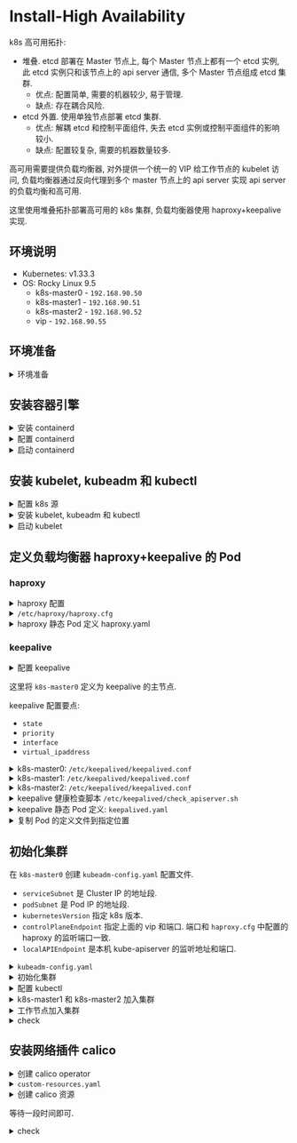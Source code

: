 # Install-High Availability

k8s 高可用拓扑:

- 堆叠. etcd 部署在 Master 节点上, 每个 Master 节点上都有一个 etcd 实例,
此 etcd 实例只和该节点上的 api server 通信, 多个 Master 节点组成 etcd 集群.
    + 优点: 配置简单, 需要的机器较少, 易于管理.
    + 缺点: 存在耦合风险.
- etcd 外置. 使用单独节点部署 etcd 集群.
    + 优点: 解耦 etcd 和控制平面组件, 失去 etcd 实例或控制平面组件的影响
    较小.
    + 缺点: 配置较复杂, 需要的机器数量较多.

高可用需要提供负载均衡器, 对外提供一个统一的 VIP 给工作节点的 kubelet
访问, 负载均衡器通过反向代理到多个 master 节点上的 api server 实现
api server 的负载均衡和高可用.

这里使用堆叠拓扑部署高可用的 k8s 集群, 负载均衡器使用 haproxy+keepalive
实现.

## 环境说明

- Kubernetes: v1.33.3
- OS: Rocky Linux 9.5
    + k8s-master0 - `192.168.90.50`
    + k8s-master1 - `192.168.90.51`
    + k8s-master2 - `192.168.90.52`
    + vip - `192.168.90.55`

## 环境准备

<details>
<summary>环境准备</summary>

```sh
# ---主机名配置---
# k8s-master0
hostnamectl set-hostname k8s-master0
# k8s-master1
hostnamectl set-hostname k8s-master1
# k8s-master2
hostnamectl set-hostname k8s-master2

# ---静态 IP---
# k8s-master0, k8s-master1, k8s-master2
# 将 IP 和主机名映射关系添加到 /etc/hosts
#192.168.90.50 k8s-master0
#192.168.90.51 k8s-master1
#192.168.90.52 k8s-master2

# ---SSH 公钥认证---
# k8s-master0
ssh-keygen -t rsa -b 4096
ssh-copy-id -i ~/.ssh/id_rsa.pub root@k8s-master1
ssh-copy-id -i ~/.ssh/id_rsa.pub root@k8s-master2

# k8s-master1
ssh-keygen -t rsa -b 4096
ssh-copy-id -i ~/.ssh/id_rsa.pub root@k8s-master0
ssh-copy-id -i ~/.ssh/id_rsa.pub root@k8s-master2

# k8s-master2
ssh-keygen -t rsa -b 4096
ssh-copy-id -i ~/.ssh/id_rsa.pub root@k8s-master0
ssh-copy-id -i ~/.ssh/id_rsa.pub root@k8s-master1

# ---时间同步--- k8s-master0, k8s-master1, k8s-master2
ln -sf /usr/share/zoneinfo/Asia/Shanghai /etc/localtime
echo 'Asia/Shanghai' > /etc/timezone
systemctl restart chronyd
systemctl enable chronyd

# ---关闭防火墙--- k8s-master0, k8s-master1, k8s-master2
systemctl stop firewalld
systemctl disable firewalld

# ---关闭selinux--- k8s-master0, k8s-master1, k8s-master2
setenforce 0
sed -i 's/SELINUX=enforcing/SELINUX=disabled/g' /etc/selinux/config

# ---禁用swap分区--- k8s-master0, k8s-master1, k8s-master2
swapoff -a
sed -ri 's/.*swap.*/#&/' /etc/fstab

# ---调整内核参数--- k8s-master0, k8s-master1, k8s-master2
cat > /etc/sysctl.d/k8s.conf <<EOF
net.bridge.bridge-nf-call-iptables=1
net.bridge.bridge-nf-call-ip6tables=1
net.ipv4.ip_forward=1
vm.swappiness=0
vm.overcommit_memory=1
net.ipv6.conf.all.disable_ipv6=1
net.netfilter.nf_conntrack_max=2310720
EOF

sysctl -p

# ---安装常用软件--- k8s-master0, k8s-master1, k8s-master2
dnf install wget jq psmisc vim net-tools nfs-utils socat telnet \
    device-mapper-persistent-data lvm2 git tar zip unzip curl \
    conntrack ipvsadm ipset iptables sysstat libseccomp -y

# ---开启 ipvs 转发--- k8s-master0, k8s-node0, k8s-node1
cat > /etc/modules-load.d/ipvs.conf <<EOF
ip_vs
ip_vs_rr
ip_vs_wrr
ip_vs_sh
nf_conntrack
EOF

modprobe -- ip_vs ip_vs_rr ip_vs_wrr ip_vs_sh nf_conntrack
lsmod | grep -e ip_vs -e nf_conntrack

systemctl enable --now systemd-modules-load.service
# or
systemctl restart systemd-modules-load.service
systemctl enable systemd-modules-load.service

# ---重启--- k8s-master0, k8s-master1, k8s-master2
reboot

# ---check--- k8s-master0, k8s-master1, k8s-master2
# SELinux 状态
sestatus
# swap 分区状态
cat /proc/swaps
# ipvs 内核模块加载状态
lsmod | grep ip_vs
# 防火墙状态
systemctl status firewalld
# 内核参数设置
cat /proc/sys/net/ipv4/ip_forward
```

</details>

## 安装容器引擎

<details>
<summary>安装 containerd</summary>

```sh
# ---添加docker 源--- k8s-master0, k8s-master1, k8s-master2
dnf -y install dnf-plugins-core
dnf config-manager --add-repo https://download.docker.com/linux/centos/docker-ce.repo

# ---安装 containerd--- k8s-master0, k8s-master1, k8s-master2
dnf install containerd.io -y
```

</details>

<details>
<summary>配置 containerd</summary>

```sh
# ---生成 containerd 的默认配置--- k8s-master0, k8s-master1, k8s-master2
containerd config default | sudo tee /etc/containerd/config.toml

# ---修改配置--- k8s-master0, k8s-master1, k8s-master2
vim /etc/containerd/config.toml

#disabled_plugins = []
#[plugins."io.containerd.grpc.v1.cri".containerd.runtimes.runc.options]
#   SystemdCgroup = true
#
#[plugins."io.containerd.grpc.v1.cri"]
#  sandbox_image = "registry.k8s.io/pause:3.10"

# ---配置代理--- k8s-master0, k8s-master1, k8s-master2
systemctl edit containerd.service
#[Service]
#Environment="ALL_PROXY=http://192.168.90.1:7890"
#Environment="HTTP_PROXY=http://192.168.90.1:7890"
#Environment="HTTPS_PROXY=http://192.168.90.1:7890"
#Environment="NO_PROXY=localhost,127.0.0.0/8,10.0.0.0/8,172.16.0.0/12,192.168.0.0/16,.svc,.cluster.local"
```

</details>

<details>
<summary>启动 containerd</summary>

```sh
# k8s-master0, k8s-master1, k8s-master2
systemctl enable containerd
systemctl start containerd

# ---check--- k8s-master0, k8s-master1, k8s-master2
systemctl status containerd
```

</details>

## 安装 kubelet, kubeadm 和 kubectl

<details>
<summary>配置 k8s 源</summary>

```sh
# k8s-master0, k8s-master1, k8s-master2
cat > /etc/yum.repos.d/kubernetes.repo <<EOF
[kubernetes]
name=Kubernetes
baseurl=https://pkgs.k8s.io/core:/stable:/v1.33/rpm/
enabled=1
gpgcheck=1
gpgkey=https://pkgs.k8s.io/core:/stable:/v1.33/rpm/repodata/repomd.xml.key
exclude=kubelet kubeadm kubectl cri-tools kubernetes-cni
EOF
```

</details>

<details>
<summary>安装 kubelet, kubeadm 和 kubectl</summary>

```sh
# k8s-master0, k8s-master1, k8s-master2
yum install kubelet kubeadm kubectl -y
```

</details>

<details>
<summary>启动 kubelet</summary>

```sh
# k8s-master0, k8s-master1, k8s-master2
# 由于 kubelet 的配置文件还未生成, 因此这里 kubelet 会启动失败
systemctl enable --now kubelet
```

</details>

## 定义负载均衡器 haproxy+keepalive 的 Pod

### haproxy

<details>
<summary>haproxy 配置</summary>

```sh
# k8s-master0, k8s-master1, k8s-master2
mkdir -p /etc/haproxy
vim /etc/haproxy/haproxy.cfg
```

</details>

<details>
<summary>
    <code>/etc/haproxy/haproxy.cfg</code>
</summary>

```conf
# k8s-master0, k8s-master1, k8s-master2
#---------------------------------------------------------------------
# Global settings
#---------------------------------------------------------------------
global
    log stdout format raw local0
    daemon

#---------------------------------------------------------------------
# common defaults that all the 'listen' and 'backend' sections will
# use if not designated in their block
#---------------------------------------------------------------------
defaults
    mode                    http
    log                     global
    option                  httplog
    option                  dontlognull
    option http-server-close
    option forwardfor       except 127.0.0.0/8
    option                  redispatch
    retries                 1
    timeout http-request    10s
    timeout queue           20s
    timeout connect         5s
    timeout client          35s
    timeout server          35s
    timeout http-keep-alive 10s
    timeout check           10s

#---------------------------------------------------------------------
# apiserver frontend which proxys to the control plane nodes
#---------------------------------------------------------------------
frontend apiserver
    bind *:8443
    mode tcp
    option tcplog
    default_backend apiserverbackend

#---------------------------------------------------------------------
# round robin balancing for apiserver
#---------------------------------------------------------------------
backend apiserverbackend
    option httpchk

    http-check connect ssl
    http-check send meth GET uri /healthz
    http-check expect status 200

    mode tcp
    balance     roundrobin

    server k8s-master0 192.168.90.50:6443 check verify none
    server k8s-master1 192.168.90.51:6443 check verify none
    server k8s-master2 192.168.90.52:6443 check verify none
```

</details>

<details>
<summary>haproxy 静态 Pod 定义 haproxy.yaml</summary>

```yaml
# k8s-master0, k8s-master1, k8s-master2
apiVersion: v1
kind: Pod
metadata:
  name: haproxy
  namespace: kube-system
spec:
  containers:
  - image: cr.aliyuncs.com/image-infra/haproxy:2.8
    name: haproxy
    livenessProbe:
      failureThreshold: 8
      httpGet:
        host: localhost
        path: /healthz
        port: 8443
        scheme: HTTPS
    volumeMounts:
    - mountPath: /usr/local/etc/haproxy/haproxy.cfg
      name: haproxyconf
      readOnly: true
  hostNetwork: true
  volumes:
  - hostPath:
      path: /etc/haproxy/haproxy.cfg
      type: FileOrCreate
    name: haproxyconf
status: {}
```

</details>

### keepalive

<details>
<summary>配置 keepalive</summary>

```sh
mkdir -p /etc/keepalived
vim /etc/keepalived/keepalived.conf
```

</details>

这里将 `k8s-master0` 定义为 keepalive 的主节点.

keepalive 配置要点:
- `state`
- `priority`
- `interface`
- `virtual_ipaddress`

<details>
<summary>
    k8s-master0: <code>/etc/keepalived/keepalived.conf</code>
</summary>

```conf
global_defs {
    router_id LVS_DEVEL
}
vrrp_script check_apiserver {
  script "/etc/keepalived/check_apiserver.sh"
  interval 3
  weight -2
  fall 10
  rise 2
}

vrrp_instance VI_1 {
    state MASTER
    interface ens33
    virtual_router_id 51
    priority 101
    authentication {
        auth_type PASS
        auth_pass 42
    }
    virtual_ipaddress {
        192.168.90.55
    }
    track_script {
        check_apiserver
    }
}
```

</details>

<details>
<summary>
    k8s-master1: <code>/etc/keepalived/keepalived.conf</code>
</summary>

```conf
global_defs {
    router_id LVS_DEVEL
}
vrrp_script check_apiserver {
  script "/etc/keepalived/check_apiserver.sh"
  interval 3
  weight -2
  fall 10
  rise 2
}

vrrp_instance VI_1 {
    state BACKUP
    interface ens33
    virtual_router_id 51
    priority 100
    authentication {
        auth_type PASS
        auth_pass 42
    }
    virtual_ipaddress {
        192.168.90.55
    }
    track_script {
        check_apiserver
    }
}
```

</details>

<details>
<summary>
    k8s-master2: <code>/etc/keepalived/keepalived.conf</code>
</summary>

```conf
global_defs {
    router_id LVS_DEVEL
}
vrrp_script check_apiserver {
  script "/etc/keepalived/check_apiserver.sh"
  interval 3
  weight -2
  fall 10
  rise 2
}

vrrp_instance VI_1 {
    state BACKUP
    interface ens33
    virtual_router_id 51
    priority 100
    authentication {
        auth_type PASS
        auth_pass 42
    }
    virtual_ipaddress {
        192.168.90.55
    }
    track_script {
        check_apiserver
    }
}
```

</details>

<details>
<summary>
    keepalive 健康检查脚本 <code>/etc/keepalived/check_apiserver.sh</code>
</summary>

```sh
#!/bin/sh

# k8s-master0, k8s-master1, k8s-master2
APISERVER_PORT=8443

errorExit() {
    echo "*** $*" 1>&2
    exit 1
}

curl -sfk --max-time 2 https://localhost:${APISERVER_PORT}/healthz -o /dev/null || errorExit "Error GET https://localhost:${APISERVER_PORT}/healthz"
```

</details>

<details>
<summary>
    keepalive 静态 Pod 定义: <code>keepalived.yaml</code>
</summary>

```yaml
# k8s-master0, k8s-master1, k8s-master2
apiVersion: v1
kind: Pod
metadata:
  creationTimestamp: null
  name: keepalived
  namespace: kube-system
spec:
  containers:
  - image: cr.aliyuncs.com/image-infra/keepalived:2.0.20
    name: keepalived
    resources: {}
    securityContext:
      capabilities:
        add:
        - NET_ADMIN
        - NET_BROADCAST
        - NET_RAW
    volumeMounts:
    - mountPath: /usr/local/etc/keepalived/keepalived.conf
      name: config
    - mountPath: /etc/keepalived/check_apiserver.sh
      name: check
  hostNetwork: true
  volumes:
  - hostPath:
      path: /etc/keepalived/keepalived.conf
    name: config
  - hostPath:
      path: /etc/keepalived/check_apiserver.sh
    name: check
status: {}
```

</details>

<details>
<summary>复制 Pod 的定义文件到指定位置</summary>

```sh
# k8s-master0, k8s-master1, k8s-master2
cp keepalived.yaml haproxy.yaml /etc/kubernetes/manifests

# kubelet 会检测此路径并创建 Pod
```

</details>

## 初始化集群

在 `k8s-master0` 创建 `kubeadm-config.yaml` 配置文件.

- `serviceSubnet` 是 Cluster IP 的地址段.
- `podSubnet` 是 Pod IP 的地址段.
- `kubernetesVersion` 指定 k8s 版本.
- `controlPlaneEndpoint` 指定上面的 vip 和端口. 端口和 `haproxy.cfg`
中配置的 haproxy 的监听端口一致.
- `localAPIEndpoint` 是本机 kube-apiserver 的监听地址和端口.

<details>
<summary>
    <code>kubeadm-config.yaml</code>
</summary>

```yaml
# k8s-master0
apiVersion: kubeadm.k8s.io/v1beta4
kind: InitConfiguration
bootstrapTokens:
- groups:
  - system:bootstrappers:kubeadm:default-node-token
  token: abcdef.0123456789kkkkkk
  ttl: 24h0m0s
  usages:
  - signing
  - authentication

nodeRegistration:
  name: "k8s-master0"
  criSocket: "unix:///var/run/containerd/containerd.sock"
  imagePullPolicy: "IfNotPresent"

localAPIEndpoint:
  advertiseAddress: "192.168.90.50"
  bindPort: 6443

---
apiVersion: kubeadm.k8s.io/v1beta4
kind: ClusterConfiguration
networking:
  serviceSubnet: "10.96.0.0/16"
  podSubnet: "10.244.0.0/16"
  dnsDomain: "cluster.local"
kubernetesVersion: "1.33.3"
controlPlaneEndpoint: "192.168.90.55:8443"
certificatesDir: "/etc/kubernetes/pki"
imageRepository: "cr.aliyuncs.com/image-infra"
clusterName: "kubernetes"
caCertificateValidityPeriod: 876000h0m0s
certificateValidityPeriod: 87600h0m0s
---
apiVersion: kubelet.config.k8s.io/v1beta1
kind: KubeletConfiguration
cgroupDriver: "systemd"
---
apiVersion: kubeproxy.config.k8s.io/v1alpha1
kind: KubeProxyConfiguration
mode: "ipvs"
```

</details>

<details>
<summary>初始化集群</summary>

```sh
# k8s-master0
kubeadm init --config kubeadm-config.yaml --upload-certs --v=5
```

</details>

<details>
<summary>配置  kubectl</summary>

```sh
# k8s-master0
mkdir -p $HOME/.kube
sudo cp -i /etc/kubernetes/admin.conf $HOME/.kube/config
sudo chown $(id -u):$(id -g) $HOME/.kube/config
```

</details>

<details>
<summary>k8s-master1 和 k8s-master2 加入集群</summary>

```sh
# k8s-master1, k8s-master2
kubeadm join 192.168.90.55:8443 --token abcdef.0123456789kkkkkk \
        --discovery-token-ca-cert-hash sha256:53950443f3c42bbf8c6aa17289327e03555649d9ce0b11f6e5df1f87fc67956f \
        --control-plane --certificate-key 98b0dd21cd66398aa656d2724d56c583ec7131808c42845d4fb76cc51c243d9d
```

</details>

<details>
<summary>工作节点加入集群</summary>

```sh
# 前提是工作节点已完成必要的准备工作
kubeadm join 192.168.90.55:8443 --token abcdef.0123456789kkkkkk \
        --discovery-token-ca-cert-hash sha256:53950443f3c42bbf8c6aa17289327e03555649d9ce0b11f6e5df1f87fc67956f
```

</details>

<details>
<summary>check</summary>

```sh
# k8s-master0, k8s-master1, k8s-master2
kubectl get node
# 此时节点是 NotReady 状态, 因为还未安装网络插件
```

</details>

## 安装网络插件 calico

<details>
<summary>创建 calico operator</summary>

```sh
# k8s-master0
kubectl create -f https://raw.githubusercontent.com/projectcalico/calico/v3.30.0/manifests/tigera-operator.yaml
```

</details>

<details>
<summary>
    <code>custom-resources.yaml</code>
</summary>

```yaml
# This section includes base Calico installation configuration.
# For more information, see: https://docs.tigera.io/calico/latest/reference/installation/api#operator.tigera.io/v1.Installation
apiVersion: operator.tigera.io/v1
kind: Installation
metadata:
  name: default
spec:
  # Configures Calico networking.
  registry: "cr.aliyuncs.com/"
  imagePath: "image-infra"
  calicoNetwork:
    ipPools:
    - name: default-ipv4-ippool
      blockSize: 26
      # 这里的 cidr 和 kubeadm-config.yaml 中的 podSubnet 保持一致
      cidr: 10.244.0.0/16
      encapsulation: VXLANCrossSubnet
      natOutgoing: Enabled
      nodeSelector: all()

---

# This section configures the Calico API server.
# For more information, see: https://docs.tigera.io/calico/latest/reference/installation/api#operator.tigera.io/v1.APIServer
apiVersion: operator.tigera.io/v1
kind: APIServer
metadata:
  name: default
spec: {}

---

# Configures the Calico Goldmane flow aggregator.
apiVersion: operator.tigera.io/v1
kind: Goldmane
metadata:
  name: default

---

# Configures the Calico Whisker observability UI.
apiVersion: operator.tigera.io/v1
kind: Whisker
metadata:
  name: default
```

</details>

<details>
<summary>创建 calico 资源</summary>

```sh
kubectl create -f custom-resources.yaml
```

</details>

等待一段时间即可.

<details>
<summary>check</summary>

```sh
kubectl get po -A
kubectl get no
```

</details>
